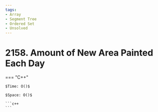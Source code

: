 ```yaml
---
tags:
- Array
- Segment Tree
- Ordered Set
- Unsolved
---
```



# 2158. Amount of New Area Painted Each Day

=== "C++"

    $Time: O()$

    $Space: O()$

    ```c++
    ```